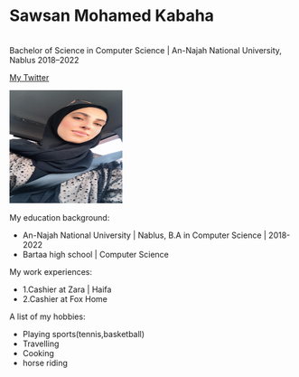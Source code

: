 <!DOCTYPE html>
<html lang="en-US" >
<head>
<meta name="viewport" content="width=device-width, initial-scale=1.0">
<title> Sawsan </title>
<link rel="stylesheet"  type="text/css" href="style.css">
<style>

.responsive {
  width: 100%;
  height: auto;
}
div.example {
  
  padding: 20px;
}

@media screen and (min-width: 601px) {
  div.example {
    font-size: 80px;
  }
}

@media screen and (max-width: 600px) {
  div.example {
    font-size: 30px;
  }
}
</style>
</head>
<body>

<div class="example">
<h1>Sawsan Mohamed Kabaha</h1>

<p1> <br/> Bachelor of Science in Computer Science | An-Najah National University, Nablus
2018–2022</p1>

<p>
<a href="https://twitter.com/_sawsanmohamed">My Twitter </a>
</p>

<img src="https://raw.githubusercontent.com/sawsanmohamed/sawsanmohamed.github.io/main/sawsan.jpg"
 alt="me" class="responsive" width="200" height="200">

<p> My education background: </p>
<ul>
  <li>An-Najah National University | Nablus,
  B.A in Computer Science | 2018-2022</li>
 <li> Bartaa high school | Computer Science </li>
</ul>

<p> My work experiences:</p>
<ul>  
  <li>1.Cashier at Zara | Haifa </li>
  <li>2.Cashier at Fox Home </li>
</ul>

<p>A list of my hobbies:</p>
<ul> 
 <li>Playing sports(tennis,basketball)</li>
     <li>Travelling</li>
     <li>Cooking</li>
	 <li>horse riding</li>
</ul>
</div>
</body>
</html>

